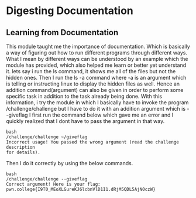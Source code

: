 # Digesting Documentation
## Learning from Documentation 
This module taught me the importance of documentation. Which is basically a way of figuring out how to run different programs through different ways.
What I mean by different ways can be understood by an example which the module has provided, which also helped me learn or better yet understand it.
lets say i run the ls command, it shows me all of the files but not the hidden ones.
Then I run the ls -a command where -a is an argument which is telling or instructing linux to display the hidden files as well.
Hence an addition command(argument) can also be given in order to perform some specific task in addition to the task already being done.
With this information, i try the module in which I basically have to invoke the program /challenge/challenge but I have to do it with an addition argument which is --giveflag
I first run the command below which gave me an error and I quickly realized that I dont have to pass the argument in that way.

~~~
bash
/challenge/challenge ~/giveflag
Incorrect usage! You passed the wrong argument (read the challenge description
for details).
~~~
Then I do it correctly by using the below commands.
~~~
bash
/challenge/challenge --giveflag
Correct argument! Here is your flag:
pwn.college{I9T0_MEoXLGureKJ6lcbnVlD1I1.dRjM5QDL5AjN0czW}
~~~
